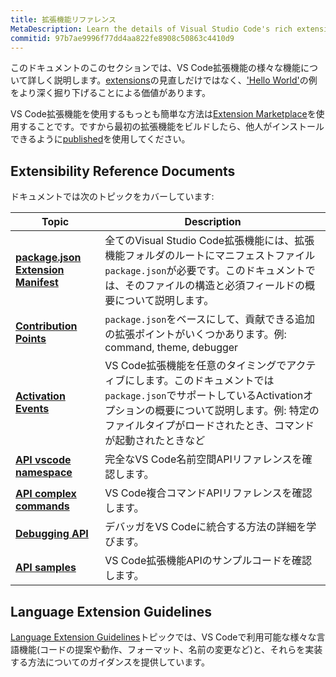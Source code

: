 ```yaml
---
title: 拡張機能リファレンス
MetaDescription: Learn the details of Visual Studio Code's rich extensibility (plug-in) model.  This documentation describes the various extension points, activation rules and specific feature APIs (e.g. working with documents and editors).
commitid: 97b7ae9996f77dd4aa822fe8908c50863c4410d9
---
```


このドキュメントのこのセクションでは、VS Code拡張機能の様々な機能について詳しく説明します。[extensions](/docs/extensions/overview.md)の見直しだけではなく、['Hello World'](/docs/extensions/example-hello-world.md)の例をより深く掘り下げることによる価値があります。

VS Code拡張機能を使用するもっとも簡単な方法は[Extension Marketplace](/docs/userguide/extension-gallery.md)を使用することです。ですから最初の拡張機能をビルドしたら、他人がインストールできるように[published](/docs/extensions/publish-extension.md)を使用してください。

## Extensibility Reference Documents

ドキュメントでは次のトピックをカバーしています:

Topic|Description
-----|-----------
**[package.json Extension Manifest](/docs/extensionapi/extension-manifest.md)**|全てのVisual Studio Code拡張機能には、拡張機能フォルダのルートにマニフェストファイル`package.json`が必要です。このドキュメントでは、そのファイルの構造と必須フィールドの概要について説明します。
**[Contribution Points](/docs/extensionapi/extension-points.md)**|`package.json`をベースにして、貢献できる追加の拡張ポイントがいくつかあります。例: command, theme, debugger
**[Activation Events](/docs/extensionapi/activation-events.md)**|VS Code拡張機能を任意のタイミングでアクティブにします。このドキュメントでは `package.json`でサポートしているActivationオプションの概要について説明します。例: 特定のファイルタイプがロードされたとき、コマンドが起動されたときなど
**[API vscode namespace](/docs/extensionapi/vscode-api.md)**|完全なVS Code名前空間APIリファレンスを確認します。
**[API complex commands](/docs/extensionapi/vscode-api-commands.md)**|VS Code複合コマンドAPIリファレンスを確認します。
**[Debugging API](/docs/extensionapi/api-debugging.md)**|デバッガをVS Codeに統合する方法の詳細を学びます。
**[API samples](https://github.com/Microsoft/vscode-extension-samples)**|VS Code拡張機能APIのサンプルコードを確認します。

## Language Extension Guidelines

[Language Extension Guidelines](/docs/extensionapi/language-support.md)トピックでは、VS Codeで利用可能な様々な言語機能(コードの提案や動作、フォーマット、名前の変更など)と、それらを実装する方法についてのガイダンスを提供しています。
